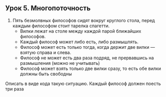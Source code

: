 ## Урок 5. Многопоточность

1. Пять безмолвных философов сидят вокруг круглого стола, перед каждым философом стоит тарелка спагетти.
    * Вилки лежат на столе между каждой парой ближайших философов.
    * Каждый философ может либо есть, либо размышлять.
    * Философ может есть только тогда, когда держит две вилки — взятую справа и слева.
    * Философ не может есть два раза подряд, не прервавшись на размышления (можно не учитывать)
    * Философ может взять только две вилки сразу, то есть обе вилки должны быть свободны

Описать в виде кода такую ситуацию. Каждый философ должен поесть три раза
